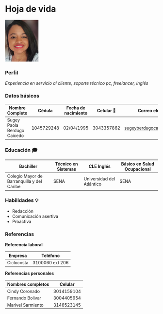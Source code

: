 # Hoja de vida

<img src="img/sugeybr.jpg" width="110">

###  Perfil

 _Experiencia en servicio al cliente, soporte técnico pc, freelancer, Inglés_

### Datos básicos

| Nombre Completo | Cédula | Fecha de nacimiento | Celular 📱 | Correo electrónico 📧 | 
| --- | --- | --- | --- | --- |
| Sugey Paola Berdugo Caicedo | 1045729248 | 02/04/1995 | 3043357862 | sugeyberdugocaicedo@gmail.com |

### Educación 🎓

| Bachiller |  Técnico en Sistemas | CLE Inglés | Básico en Salud Ocupacional |
| --- | --- | --- | --- |
|Colegio Mayor de Barranquilla y del Caribe| SENA | Universidad del Atlántico | SENA|

### Habilidades 💡

* Redacción                         
* Comunicación asertiva
* Proactiva

### Referencias 

**Referencia laboral**

| Empresa |  Teléfono |
| --- | --- |
| Ciclocosta | 3100060 ext 206 |

**Referencias personales**

| Nombres completos | Celular |
| --- | --- |
| Cindy Coronado | 3014159104 |
| Fernando Bolivar | 3004405954 |
| Marivel Sarmiento | 3146523145 |







